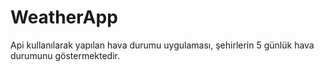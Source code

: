 # WeatherApp
Api kullanılarak yapılan hava durumu uygulaması, şehirlerin 5 günlük hava durumunu göstermektedir.
